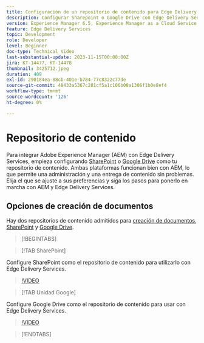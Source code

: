 ```yaml
---
title: Configuración de un repositorio de contenido para Edge Delivery Services
description: Configurar Sharepoint o Google Drive con Edge Delivery Services
version: Experience Manager 6.5, Experience Manager as a Cloud Service
feature: Edge Delivery Services
topic: Development
role: Developer
level: Beginner
doc-type: Technical Video
last-substantial-update: 2023-11-15T00:00:00Z
jira: KT-14477, KT-14478
thumbnail: 3425712.jpeg
duration: 409
exl-id: 290184ea-88cb-401e-b784-77c8322c77de
source-git-commit: 48433a5367c281cf5a1c106b08a1306f1b0e8ef4
workflow-type: tm+mt
source-wordcount: '126'
ht-degree: 0%

---
```


# Repositorio de contenido

Para integrar Adobe Experience Manager (AEM) con Edge Delivery Services, empieza configurando [SharePoint](#sharepoint) o [Google Drive](#google-drive) como tu repositorio de contenido. Ambas plataformas funcionan bien con AEM, lo que permite una administración y una entrega de contenido sin problemas. Elija el que se ajuste a sus preferencias y siga los pasos para ponerlo en marcha con AEM y Edge Delivery Services.

## Opciones de creación de documentos

Hay dos repositorios de contenido admitidos para [creación de documentos](../../document-authoring/set-up.md), [SharePoint](#sharepoint) y [Google Drive](#google-drive).

>[!BEGINTABS]

>[!TAB SharePoint]

Configure SharePoint como el repositorio de contenido para utilizarlo con Edge Delivery Services.

>[!VIDEO](https://video.tv.adobe.com/v/3446031/?learn=on&captions=spa)

>[!TAB Unidad Google]

Configure Google Drive como el repositorio de contenido para usar con Edge Delivery Services.

>[!VIDEO](https://video.tv.adobe.com/v/3434723/?learn=on&captions=spa)

>[!ENDTABS]
